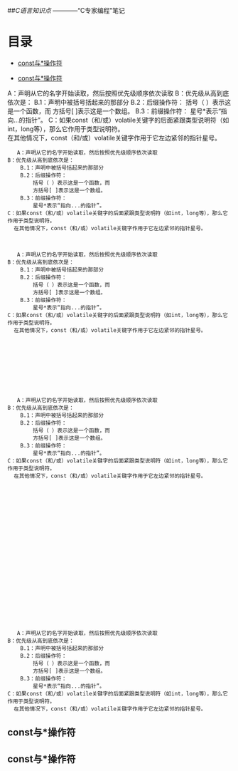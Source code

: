 ##*C语言知识点*
    ————“C专家编程”笔记
    
目录
==============================


*   [const与*操作符](#第一节)


*   [const与*操作符](#第一)

   A：声明从它的名字开始读取，然后按照优先级顺序依次读取
    B：优先级从高到底依次是：
        B.1：声明中被括号括起来的那部分
        B.2：后缀操作符：
            括号（ ）表示这是一个函数，而
            方括号[ ]表示这是一个数组。
        B.3：前缀操作符：
            星号*表示“指向...的指针”。
    C：如果const（和/或）volatile关键字的后面紧跟类型说明符（如int，long等），那么它作用于类型说明符。       
      在其他情况下，const（和/或）volatile关键字作用于它左边紧邻的指针星号。
    
       A：声明从它的名字开始读取，然后按照优先级顺序依次读取
    B：优先级从高到底依次是：
        B.1：声明中被括号括起来的那部分
        B.2：后缀操作符：
            括号（ ）表示这是一个函数，而
            方括号[ ]表示这是一个数组。
        B.3：前缀操作符：
            星号*表示“指向...的指针”。
    C：如果const（和/或）volatile关键字的后面紧跟类型说明符（如int，long等），那么它作用于类型说明符。       
      在其他情况下，const（和/或）volatile关键字作用于它左边紧邻的指针星号。
    
    
    
       A：声明从它的名字开始读取，然后按照优先级顺序依次读取
    B：优先级从高到底依次是：
        B.1：声明中被括号括起来的那部分
        B.2：后缀操作符：
            括号（ ）表示这是一个函数，而
            方括号[ ]表示这是一个数组。
        B.3：前缀操作符：
            星号*表示“指向...的指针”。
    C：如果const（和/或）volatile关键字的后面紧跟类型说明符（如int，long等），那么它作用于类型说明符。       
      在其他情况下，const（和/或）volatile关键字作用于它左边紧邻的指针星号。
    
    
    
    
    
    
    
    
    
    
       A：声明从它的名字开始读取，然后按照优先级顺序依次读取
    B：优先级从高到底依次是：
        B.1：声明中被括号括起来的那部分
        B.2：后缀操作符：
            括号（ ）表示这是一个函数，而
            方括号[ ]表示这是一个数组。
        B.3：前缀操作符：
            星号*表示“指向...的指针”。
    C：如果const（和/或）volatile关键字的后面紧跟类型说明符（如int，long等），那么它作用于类型说明符。       
      在其他情况下，const（和/或）volatile关键字作用于它左边紧邻的指针星号。
    
    
    
    
    
    
    
    
    
    
    
    
    
    
    
    
    
    
    
    
    
    
    
    
       A：声明从它的名字开始读取，然后按照优先级顺序依次读取
    B：优先级从高到底依次是：
        B.1：声明中被括号括起来的那部分
        B.2：后缀操作符：
            括号（ ）表示这是一个函数，而
            方括号[ ]表示这是一个数组。
        B.3：前缀操作符：
            星号*表示“指向...的指针”。
    C：如果const（和/或）volatile关键字的后面紧跟类型说明符（如int，long等），那么它作用于类型说明符。       
      在其他情况下，const（和/或）volatile关键字作用于它左边紧邻的指针星号。
    
































<h2 id="第一节">const与*操作符</h2>









<h2 id="第一">const与*操作符</h2>
